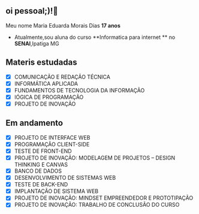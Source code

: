 ## oi pessoal;)!🌺
Meu nome Maria Eduarda Morais Dias **17 anos**
- Atualmente,sou aluna do curso **Informatica para internet ** no **SENAI**,Ipatiga MG

## Materis estudadas
- [x] COMUNICAÇÃO E REDAÇÃO TÉCNICA
- [x] INFORMÁTICA APLICADA
- [x] FUNDAMENTOS DE TECNOLOGIA DA INFORMAÇÃO
- [x] lÓGICA DE PROGRAMAÇÃO
- [x] PROJETO DE INOVAÇÃO

## Em andamento
- [X] PROJETO DE INTERFACE WEB
- [X] PROGRAMAÇÃO CLIENT-SIDE
- [X] TESTE DE FRONT-END
- [X] PROJETO DE INOVAÇÃO: MODELAGEM DE PROJETOS – DESIGN THINKING E CANVAS
- [X] BANCO DE DADOS
- [x] DESENVOLVIMENTO DE SISTEMAS WEB
- [x] TESTE DE BACK-END
- [x] IMPLANTAÇÃO DE SISTEMA WEB
- [x] PROJETO DE INOVAÇÃO: MINDSET EMPREENDEDOR E PROTOTIPAÇÃO
- [x] PROJETO DE INOVAÇÃO: TRABALHO DE CONCLUSÃO DO CURSO

